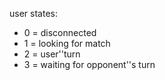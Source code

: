 user states:
* 0 = disconnected
* 1 = looking for match
* 2 = user''turn
* 3 = waiting for opponent''s turn
